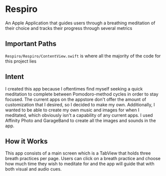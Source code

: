 # Respiro
An Apple Application that guides users through a breathing meditation of their choice and tracks their progress through several metrics

## Important Paths 
`Respiro/Respiro/ContentView.swift` is where all the majority of the code for this project lies

## Intent
I created this app because I oftentimes find myself seeking a quick meditation to complete between Pomodoro-method cycles in order to stay focused. The current apps on the appstore don't offer the amount of customization that I desired, so I decided to make my own. Additionally, I wanted to be able to create my own music and images for when I meditated, which obviously isn't a capability of any current apps. I used Affinity Photo and GarageBand to create all the images and sounds in the app. 

## How it Works
This app consists of a main screen which is a TabView that holds three breath practices per page. Users can click on a breath practice and choose how much time they wish to meditate for and the app will guide that with both visual and audio cues.
